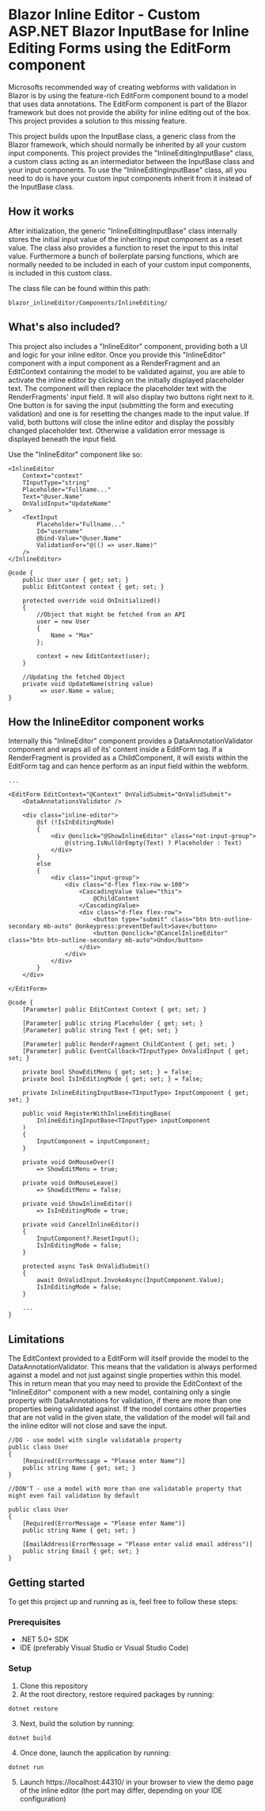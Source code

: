 # Blazor Inline Editor  - Custom ASP.NET Blazor InputBase for Inline Editing Forms using the EditForm component

Microsofts recommended way of creating webforms with validation in Blazor is by using the feature-rich EditForm component bound to a model that uses data annotations. The EditForm component is part of the Blazor framework but does not provide the ability for inline editing out of the box. This project provides a solution to this missing feature.

This project builds upon the InputBase class, a generic class from the Blazor framework, which should normally be inherited by all your custom input components. This project provides the "InlineEditingInputBase" class, a custom class acting as an intermediator between the InputBase class and your input components. To use the "InlineEditingInputBase" class, all you need to do is have your custom input components inherit from it instead of the InputBase class.

## How it works

After initialization, the generic "InlineEditingInputBase" class internally stores the initial input value of the inheriting input component as a reset value. The class also provides a function to reset the input to this inital value. Furthermore a bunch of boilerplate parsing functions, which are normally needed to be included in each of your custom input components, is included in this custom class.

The class file can be found within this path:
```
blazor_inlineEditor/Components/InlineEditing/
```

## What's also included?

This project also includes a "InlineEditor" component, providing both a UI and logic for your inline editor. Once you provide this "InlineEditor" component with a input component as a RenderFragment and an EditContext containing the model to be validated against, you are able to activate the inline editor by clicking on the initially displayed placeholder text. The component will then replace the placeholder text with the RenderFragments' input field. It will also display two buttons right next to it. One button is for saving the input (submitting the form and executing validation) and one is for resetting the changes made to the input value. If valid, both buttons will close the inline editor and display the possibly changed placeholder text. Otherwise a validation error message is displayed beneath the input field.

Use the "InlineEditor" component like so:
```
<InlineEditor
    Context="context"
    TInputType="string"
    Placeholder="Fullname..."
    Text="@user.Name"
    OnValidInput="UpdateName"
>
    <TextInput
        Placeholder="Fullname..."
        Id="username"
        @bind-Value="@user.Name"
        ValidationFor="@(() => user.Name)"
    />
</InlineEditor>

@code {
    public User user { get; set; }
    public EditContext context { get; set; }

    protected override void OnInitialized()
    {
        //Object that might be fetched from an API
        user = new User
        {
            Name = "Max"
        };

        context = new EditContext(user);
    }

    //Updating the fetched Object
    private void UpdateName(string value)
         => user.Name = value;
}                  
```

## How the InlineEditor component works
Internally this "InlineEditor" component provides a DataAnnotationValidator component and wraps all of its' content inside a EditForm tag. If a RenderFragment is provided as a ChildComponent, it will exists within the EditForm tag and can hence perform as an input field within the webform.

```
...

<EditForm EditContext="@Context" OnValidSubmit="OnValidSubmit">
    <DataAnnotationsValidator />

    <div class="inline-editor">
        @if (!IsInEditingMode)
        {
            <div @onclick="@ShowInlineEditor" class="not-input-group">
                @(string.IsNullOrEmpty(Text) ? Placeholder : Text)
            </div>
        }
        else
        {
            <div class="input-group">
                <div class="d-flex flex-row w-100">
                    <CascadingValue Value="this">
                        @ChildContent
                    </CascadingValue>
                    <div class="d-flex flex-row">
                        <button type="submit" class="btn btn-outline-secondary mb-auto" @onkeypress:preventDefault>Save</button>
                        <button @onclick="@CancelInlineEditor" class="btn btn-outline-secondary mb-auto">Undo</button>
                    </div>
                </div>
            </div>
        }
    </div>

</EditForm>

@code {
    [Parameter] public EditContext Context { get; set; }

    [Parameter] public string Placeholder { get; set; }
    [Parameter] public string Text { get; set; }

    [Parameter] public RenderFragment ChildContent { get; set; }
    [Parameter] public EventCallback<TInputType> OnValidInput { get; set; }

    private bool ShowEditMenu { get; set; } = false;
    private bool IsInEditingMode { get; set; } = false;

    private InlineEditingInputBase<TInputType> InputComponent { get; set; }

    public void RegisterWithInlineEditingBase(
        InlineEditingInputBase<TInputType> inputComponent
    )
    {
        InputComponent = inputComponent;
    }

    private void OnMouseOver()
        => ShowEditMenu = true;

    private void OnMouseLeave()
        => ShowEditMenu = false;

    private void ShowInlineEditor()
        => IsInEditingMode = true;

    private void CancelInlineEditor()
    {
        InputComponent?.ResetInput();
        IsInEditingMode = false;
    }

    protected async Task OnValidSubmit()
    {
        await OnValidInput.InvokeAsync(InputComponent.Value);
        IsInEditingMode = false;
    }

    ...
}
```

## Limitations
The EditContext provided to a EditForm will itself provide the model to the DataAnnotationValidator. This means that the validation is always performed against a model and not just against single properties within this model. This in return mean that you may need to provide the EditContext of the "InlineEditor" component with a new model, containing only a single property with DataAnnotations for validation, if there are more than one properties being validated against. If the model contains other properties that are not valid in the given state, the validation of the model will fail and the inline editor will not close and save the input.

```
//DO - use model with single validatable property
public class User
{
    [Required(ErrorMessage = "Please enter Name")]
    public string Name { get; set; }
}

//DON'T - use a model with more than one validatable property that might even fail validation by default

public class User
{
    [Required(ErrorMessage = "Please enter Name")]
    public string Name { get; set; }

    [EmailAddress(ErrorMessage = "Please enter valid email address")]
    public string Email { get; set; }
}

```

## Getting started

To get this project up and running as is, feel free to follow these steps:

### Prerequisites

- .NET 5.0+ SDK
- IDE (preferably Visual Studio or Visual Studio Code)

### Setup

1. Clone this repository
2. At the root directory, restore required packages by running:

```
dotnet restore
```
3. Next, build the solution by running:

```
dotnet build
```

4. Once done, launch the application by running:

```
dotnet run
```

5. Launch https://localhost:44310/ in your browser to view the demo page of the inline editor (the port may differ, depending on your IDE configuration)